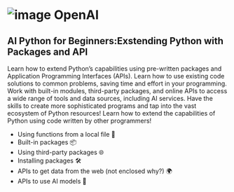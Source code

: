 # ![image](https://github.com/user-attachments/assets/35f315f5-15fb-4236-9f1d-9ee2554b7d56) OpenAI

## AI Python for Beginners:Exstending Python with Packages and API
Learn how to extend Python’s capabilities using pre-written packages and Application Programming Interfaces (APIs). Learn how to use existing code solutions to common problems, saving time and effort in your programming. Work with built-in modules, third-party packages, and online APIs to access a wide range of tools and data sources, including AI services. Have the skills to create more sophisticated programs and tap into the vast ecosystem of Python resources! Learn how to extend the capabilities of Python using code written by other programmers!

- Using functions from a local file 📁
- Built-in packages 📦 
- Using third-party packages 🌐
- Installing packages 🛠️
- APIs to get data from the web (not enclosed why?) 🌍 
- APIs to use AI models 🤖

